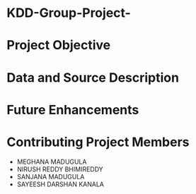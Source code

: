 # KDD-Group-Project-






# Project Objective




# Data and Source Description


# Future Enhancements


# Contributing Project Members

- MEGHANA MADUGULA
- NIRUSH REDDY BHIMIREDDY
- SANJANA MADUGULA
- SAYEESH DARSHAN KANALA




